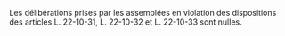 Les délibérations prises par les assemblées en violation des dispositions des articles L. 22-10-31, L. 22-10-32 et L. 22-10-33 sont nulles.

